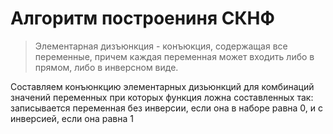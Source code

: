 # Алгоритм построениня СКНФ

> Элементарная дизъюнкция - конъюкция, содержащая все переменные, причем каждая переменная может входить либо в прямом, либо в инверсном виде.

Составляем конъюнкцию элементарных дизьюнкций для комбинаций значений переменных при которых функция ложна составленных так: записывается переменная без инверсии, если она в наборе равна 0, и с инверсией, если она равна 1